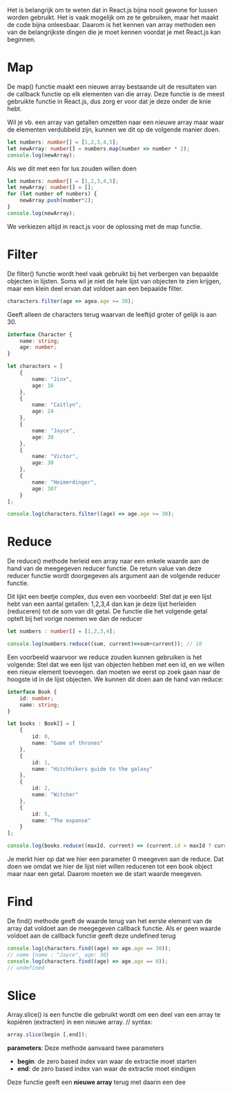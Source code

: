 Het is belangrijk om te weten dat in React.js bijna nooit gewone for lussen worden gebruikt. Het is vaak mogelijk om ze te gebruiken, maar het maakt de code bijna onleesbaar. Daarom is het kennen van array methoden een van de belangrijkste dingen die je moet kennen voordat je met React.js kan beginnen.

# Map
De map() functie maakt een nieuwe array bestaande uit de resultaten van de callback functie op elk elementen van die array. Deze functie is de meest gebruikte functie in React.js, dus zorg er voor dat je deze onder de knie hebt.

Wil je vb. een array van getallen omzetten naar een nieuwe array maar waar de elementen verdubbeld zijn, kunnen we dit op de volgende manier doen.
```ts
let numbers: number[] = [1,2,3,4,5];
let newArray: number[] = numbers.map(number => number * 2);
console.log(newArray);
```

Als we dit met een for lus zouden willen doen
```ts
let numbers: number[] = [1,2,3,4,5];
let newArray: number[] = [];
for (let number of numbers) {
	newArray.push(number*2);
}
console.log(newArray);
```
We verkiezen altijd in react.js voor de oplossing met de map functie.

# Filter
De filter() functie wordt heel vaak gebruikt bij het verbergen van bepaalde objecten in lijsten. Soms wil je niet de hele lijst van objecten te zien krijgen, maar een klein deel ervan dat voldoet aan een bepaalde filter.
```ts
characters.filter(age => agea.age >= 30);
```

Geeft alleen de characters terug waarvan de leeftijd groter of gelijk is aan 30.
```ts
interface Character {
	name: string;
	age: number;
}

let characters = [
	{
		name: "Jinx",
		age: 16
	},
	{
		name: "Caitlyn",
		age: 24
	},
	{
		name: "Jayce",
		age: 30
	},
	{
		name: "Victor",
		age: 30
	},
	{
		name: "Heimerdinger",
		age: 307
	}
];

console.log(characters.filter((age) => age.age >= 30);
```

# Reduce
De reduce() methode herleid een array naar een enkele waarde aan de hand van de meegegeven reducer functie. De return value van deze reducer functie wordt doorgegeven als argument aan de volgende reducer functie.

Dit lijkt een beetje complex, dus even een voorbeeld: Stel dat je een lijst hebt van een aantal getallen: 1,2,3,4 dan kan je deze lijst herleiden (reduceren) tot de som van dit getal. De functie die het volgende getal optelt bij het vorige noemen we dan de reducer
```ts
let numbers : number[] = [1,2,3,4];

console.log(numbers.reduce((sum, current)=>sum+current)); // 10
```

Een voorbeeld waarvoor we reduce zouden kunnen gebruiken is het volgende: Stel dat we een lijst van objecten hebben met een id, en we willen een nieuw element toevoegen. dan moeten we eerst op zoek gaan naar de hoogste id in de lijst objecten. We kunnen dit doen aan de hand van reduce:
```ts
interface Book {
	id: number;
	name: string;
}

let books : Book[] = [
	{  
		id: 0,  
		name: "Game of thrones"  
	},  
	{  
		id: 1,  
		name: "Hitchhikers guide to the galaxy"  
	},  
	{  
		id: 2,  
		name: "Witcher"  
	},  
	{  
		id: 5,  
		name: "The expanse"  
	}
];

console.log(books.reduce((maxId, current) => (current.id > maxId ? current.id : maxId), 0)); // 5
```
Je merkt hier op dat we hier een parameter 0 meegeven aan de reduce. Dat doen we omdat we hier de lijst niet willen reduceren tot een book object maar naar een getal. Daarom moeten we de start waarde meegeven.

# Find
De find() methode geeft de waarde terug van het eerste element van de array dat voldoet aan de meegegeven callback functie. Als er geen waarde voldoet aan de callback functie geeft deze undefined terug
```ts
console.log(characters.find((age) => age.age == 30));
// name {name : "Jayce", age: 30}
console.log(characters.find((age) => age.age == 0));
// undefined
```

# Slice
Array.slice() is een functie die gebruikt wordt om een  deel van een array te kopiëren (extracten) in een nieuwe array. // syntax:
```ts
array.slice(begin [,end]);
```

**parameters**: Deze methode aanvaard twee parameters
- **begin**: de zero based index van waar de extractie moet starten
- **end**: de zero based index van waar de extractie moet eindigen

Deze functie geeft een **nieuwe array** terug met daarin een dee
